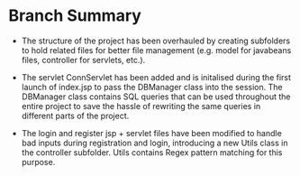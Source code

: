 # Branch Summary
* The structure of the project has been overhauled by creating subfolders to hold related files for better file management (e.g. model for javabeans files, controller for servlets, etc.).

* The servlet ConnServlet has been added and is initalised during the first launch of index.jsp to pass the DBManager class into the session. 
The DBManager class contains SQL queries that can be used throughout the entire project to save the hassle of rewriting the same queries in different parts of the project.

* The login and register jsp + servlet files have been modified to handle bad inputs during registration and login, introducing a new Utils class in the controller subfolder. Utils contains Regex pattern matching for this purpose.
